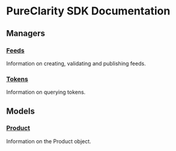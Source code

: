 # PureClarity SDK Documentation

## Managers

### [Feeds](managers/feed-manager)

Information on creating, validating and publishing feeds.


### [Tokens](managers/query-token-manager)

Information on querying tokens.

## Models

### [Product](models/product)

Information on the Product object.

